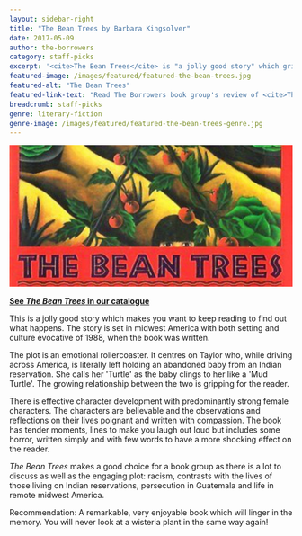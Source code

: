 ```yaml
---
layout: sidebar-right
title: "The Bean Trees by Barbara Kingsolver"
date: 2017-05-09
author: the-borrowers
category: staff-picks
excerpt: '<cite>The Bean Trees</cite> is "a jolly good story" which gripped The Borrowers book group.'
featured-image: /images/featured/featured-the-bean-trees.jpg
featured-alt: "The Bean Trees"
featured-link-text: "Read The Borrowers book group's review of <cite>The Bean Trees</cite>"
breadcrumb: staff-picks
genre: literary-fiction
genre-image: /images/featured/featured-the-bean-trees-genre.jpg
---
```


![The Bean Trees](/images/featured/featured-the-bean-trees.jpg)

**[See <cite>The Bean Trees</cite> in our catalogue](https://suffolk.spydus.co.uk/cgi-bin/spydus.exe/ENQ/OPAC/BIBENQ?BRN=10835)**

This is a jolly good story which makes you want to keep reading to find out what happens. The story is set in midwest America with both setting and culture evocative of 1988, when the book was written.

The plot is an emotional rollercoaster. It centres on Taylor who, while driving across America, is literally left holding an abandoned baby from an Indian reservation. She calls her 'Turtle' as the baby clings to her like a 'Mud Turtle'. The growing relationship between the two is gripping for the reader.

There is effective character development with predominantly strong female characters. The characters are believable and the observations and reflections on their lives poignant and written with compassion. The book has tender moments, lines to make you laugh out loud but includes some horror, written simply and with few words to have a more shocking effect on the reader.

<cite>The Bean Trees</cite> makes a good choice for a book group as there is a lot to discuss as well as the engaging plot: racism, contrasts with the lives of those living on Indian reservations, persecution in Guatemala and life in remote midwest America.

Recommendation: A remarkable, very enjoyable book which will linger in the memory. You will never look at a wisteria plant in the same way again!
